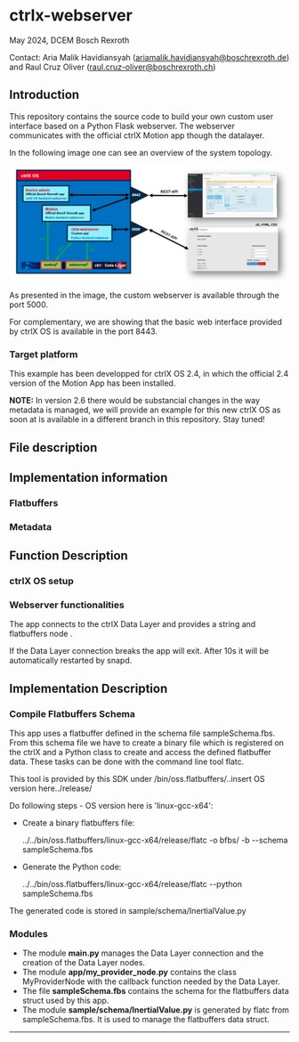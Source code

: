 # ctrlx-webserver

May 2024, DCEM Bosch Rexroth

Contact: Aria Malik Havidiansyah (ariamalik.havidiansyah@boschrexroth.de) and Raul Cruz Oliver (raul.cruz-oliver@boschrexroth.ch)

## Introduction

This repository contains the source code to build your own custom user interface based on a Python Flask webserver. The webserver communicates with the official ctrlX Motion app though the datalayer.

In the following image one can see an overview of the system topology. 

![alt text](docs/images/overview.png)

As presented in the image, the custom webserver is available through the port 5000. 

For complementary, we are showing that the basic web interface provided by ctrlX OS is available in the port 8443.

### Target platform
This example has been developped for ctrlX OS 2.4, in which the official 2.4 version of the Motion App has been installed.

**NOTE:** In version 2.6 there would be substancial changes in the way metadata is managed, we will provide an example for this new ctrlX OS as soon at is available in a different branch in this repository. Stay tuned!

## File description

## Implementation information

### Flatbuffers

### Metadata

## Function Description

### ctrlX OS setup

### Webserver functionalities




The app connects to the ctrlX Data Layer and provides a string and flatbuffers node .

If the Data Layer connection breaks the app will exit. After 10s it will be automatically restarted by snapd.




## Implementation Description

### Compile Flatbuffers Schema

This app uses a flatbuffer defined in the schema file sampleSchema.fbs. From this schema file we have to create a binary file which is registered on the ctrlX and a Python class to create and access the defined flatbuffer data. These tasks can be done with the command line tool flatc.

This tool is provided by this SDK under /bin/oss.flatbuffers/..insert OS version here../release/

Do following steps - OS version here is 'linux-gcc-x64':

* Create a binary flatbuffers file:

    ../../bin/oss.flatbuffers/linux-gcc-x64/release/flatc -o bfbs/ -b --schema sampleSchema.fbs

* Generate the Python code:

    ../../bin/oss.flatbuffers/linux-gcc-x64/release/flatc --python sampleSchema.fbs

The generated code is stored in sample/schema/InertialValue.py

### Modules

* The module __main.py__ manages the Data Layer connection and the creation of the Data Layer nodes.
* The module __app/my_provider_node.py__ contains the class MyProviderNode with the callback function needed by the Data Layer.
* The file __sampleSchema.fbs__ contains the schema for the flatbuffers data struct used by this app.
* The module __sample/schema/InertialValue.py__ is generated by flatc from sampleSchema.fbs. It is used to manage the flatbuffers data struct.

___

